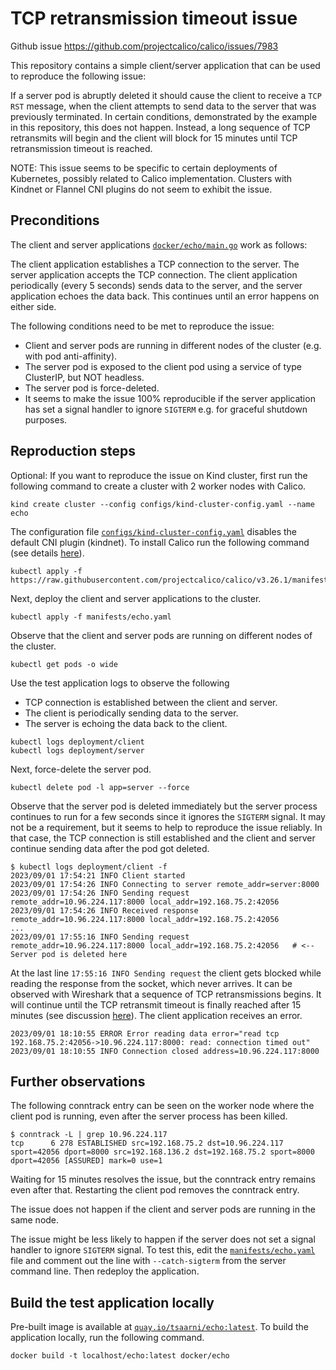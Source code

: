 # TCP retransmission timeout issue

Github issue https://github.com/projectcalico/calico/issues/7983

This repository contains a simple client/server application that can be used to reproduce the following issue:

If a server pod is abruptly deleted it should cause the client to receive a `TCP RST` message, when the client attempts to send data to the server that was previously terminated.
In certain conditions, demonstrated by the example in this repository, this does not happen.
Instead, a long sequence of TCP retransmits will begin and the client will block for 15 minutes until TCP retransmission timeout is reached.

NOTE: This issue seems to be specific to certain deployments of Kubernetes, possibly related to Calico implementation.
Clusters with Kindnet or Flannel CNI plugins do not seem to exhibit the issue.


## Preconditions

The client and server applications [`docker/echo/main.go`](docker/echo/main.go) work as follows:

The client application establishes a TCP connection to the server.
The server application accepts the TCP connection.
The client application periodically (every 5 seconds) sends data to the server, and the server application echoes the data back.
This continues until an error happens on either side.

The following conditions need to be met to reproduce the issue:

- Client and server pods are running in different nodes of the cluster (e.g. with pod anti-affinity).
- The server pod is exposed to the client pod using a service of type ClusterIP, but NOT headless.
- The server pod is force-deleted.
- It seems to make the issue 100% reproducible if the server application has set a signal handler to ignore `SIGTERM` e.g. for graceful shutdown purposes.


## Reproduction steps

Optional:
If you want to reproduce the issue on Kind cluster, first run the following command to create a cluster with 2 worker nodes with Calico.

```
kind create cluster --config configs/kind-cluster-config.yaml --name echo
```

The configuration file [`configs/kind-cluster-config.yaml`](configs/kind-cluster-config.yaml) disables the default CNI plugin (kindnet).
To install Calico run the following command (see details [here](https://docs.tigera.io/calico/latest/getting-started/kubernetes/kind)).

```
kubectl apply -f https://raw.githubusercontent.com/projectcalico/calico/v3.26.1/manifests/calico.yaml
```

Next, deploy the client and server applications to the cluster.

```
kubectl apply -f manifests/echo.yaml
```

Observe that the client and server pods are running on different nodes of the cluster.

```
kubectl get pods -o wide
```

Use the test application logs to observe the following

- TCP connection is established between the client and server.
- The client is periodically sending data to the server.
- The server is echoing the data back to the client.

```
kubectl logs deployment/client
kubectl logs deployment/server
```

Next, force-delete the server pod.

```
kubectl delete pod -l app=server --force
```

Observe that the server pod is deleted immediately but the server process continues to run for a few seconds since it ignores the `SIGTERM` signal.
It may not be a requirement, but it seems to help to reproduce the issue reliably.
In that case, the TCP connection is still established and the client and server continue sending data after the pod got deleted.

```console
$ kubectl logs deployment/client -f
2023/09/01 17:54:21 INFO Client started
2023/09/01 17:54:26 INFO Connecting to server remote_addr=server:8000
2023/09/01 17:54:26 INFO Sending request remote_addr=10.96.224.117:8000 local_addr=192.168.75.2:42056
2023/09/01 17:54:26 INFO Received response remote_addr=10.96.224.117:8000 local_addr=192.168.75.2:42056
...
2023/09/01 17:55:16 INFO Sending request remote_addr=10.96.224.117:8000 local_addr=192.168.75.2:42056   # <-- Server pod is deleted here
```

At the last line `17:55:16 INFO Sending request` the client gets blocked while reading the response from the socket, which never arrives.
It can be observed with Wireshark that a sequence of TCP retransmissions begins.
It will continue until the TCP retransmit timeout is finally reached after 15 minutes (see discussion [here](https://pracucci.com/linux-tcp-rto-min-max-and-tcp-retries2.html)).
The client application receives an error.

```console
2023/09/01 18:10:55 ERROR Error reading data error="read tcp 192.168.75.2:42056->10.96.224.117:8000: read: connection timed out"
2023/09/01 18:10:55 INFO Connection closed address=10.96.224.117:8000
```

## Further observations

The following conntrack entry can be seen on the worker node where the client pod is running, even after the server process has been killed.

``` console
$ conntrack -L | grep 10.96.224.117
tcp      6 278 ESTABLISHED src=192.168.75.2 dst=10.96.224.117 sport=42056 dport=8000 src=192.168.136.2 dst=192.168.75.2 sport=8000 dport=42056 [ASSURED] mark=0 use=1
```

Waiting for 15 minutes resolves the issue, but the conntrack entry remains even after that.
Restarting the client pod removes the conntrack entry.

The issue does not happen if the client and server pods are running in the same node.

The issue might be less likely to happen if the server does not set a signal handler to ignore `SIGTERM` signal.
To test this, edit the [`manifests/echo.yaml`](manifests/echo.yaml) file and comment out the line with `--catch-sigterm` from the server command line.
Then redeploy the application.


## Build the test application locally

Pre-built image is available at [`quay.io/tsaarni/echo:latest`](https://quay.io/tsaarni/echo:latest).
To build the application locally, run the following command.

```
docker build -t localhost/echo:latest docker/echo
```
